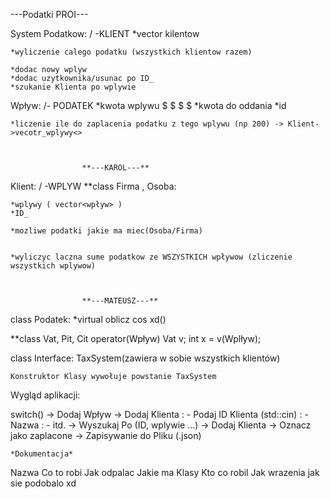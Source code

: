 ---Podatki PROI---


System Podatkow: /  -KLIENT
    *vector  kilentow

    *wyliczenie calego podatku (wszystkich klientow razem)

    *dodac nowy wplyw
    *dodac uzytkownika/usunac po ID_
    *szukanie Klienta po wplywie



Wpływ:  /- PODATEK
    *kwota wplywu $ $ $ $
    *kwota do oddania 
    *id


    *liczenie ile do zaplacenia podatku z tego wplywu (np 200) -> Klient->vecotr_wplywy<>
    


                    **---KAROL---**
Klient: / -WPLYW
**class Firma , Osoba:

    *wplywy ( vector<wpływ> )
    *ID_

    *mozliwe podatki jakie ma miec(Osoba/Firma)


    *wyliczyc laczna sume podatkow ze WSZYSTKICH wpływow (zliczenie wszystkich wplywow)



                    **---MATEUSZ---**
class Podatek:
    *virtual oblicz cos xd()

  **class Vat, Pit, Cit
      operator(Wpływ)
      Vat v;
      int x = v(Wplływ);


class Interface:
    TaxSystem(zawiera w sobie wszystkich klientów)

    Konstruktor Klasy wywołuje powstanie TaxSystem  


Wygląd aplikacji:

switch()
-> Dodaj Wpływ
-> Dodaj Klienta
:  - Podaj ID Klienta (std::cin)
:  - Nazwa
:  - itd.
-> Wyszukaj Po (ID, wplywie ...)
-> Dodaj Klienta
-> Oznacz jako zaplacone
-> Zapisywanie do Pliku (.json)


    *Dokumentacja*


Nazwa
Co to robi
Jak odpalac
Jakie ma Klasy
Kto co robil
Jak wrazenia jak sie podobalo xd












